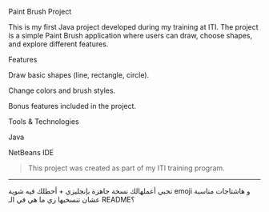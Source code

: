 

Paint Brush Project 

This is my first Java project developed during my training at ITI.
The project is a simple Paint Brush application where users can draw, choose shapes, and explore different features.

Features 

Draw basic shapes (line, rectangle, circle).

Change colors and brush styles.

Bonus features included in the project.


Tools & Technologies 

Java

NetBeans IDE









> This project was created as part of my ITI training program.




---

تحبي أعملهالك نسخة جاهزة بإنجليزي + أحطلك فيه شوية emoji و هاشتاجات مناسبة عشان تنسخيها زي ما هي في الـ README؟
